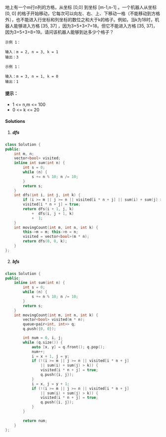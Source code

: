 地上有一个m行n列的方格，从坐标 [0,0] 到坐标 [m-1,n-1] 。一个机器人从坐标 [0, 0] 的格子开始移动，它每次可以向左、右、上、下移动一格（不能移动到方格外），也不能进入行坐标和列坐标的数位之和大于k的格子。例如，当k为18时，机器人能够进入方格 [35, 37] ，因为3+5+3+7=18。但它不能进入方格 [35, 37]，因为3+5+3+8=19。请问该机器人能够到达多少个格子？

 

```
示例 1：

输入：m = 2, n = 3, k = 1
输出：3

示例 1：

输入：m = 3, n = 1, k = 0
输出：1
```

#### 提示：

-    1 <= n,m <= 100
-    0 <= k <= 20


#### Solutions

1. ##### dfs


```cpp
class Solution {
public:
    int m, n;
    vector<bool> visited;
    inline int sum(int n) {
        int s = 0;
        while (n) {
            s += n % 10; n /= 10;
        }
        return s;
    }
    int dfs(int i, int j, int k) {
        if (i >= m || j >= n || visited[i * n + j] || sum(i) + sum(j) > k) return 0;
        visited[i * n + j] = true;
        return dfs(i + 1, j, k)
            +  dfs(i, j + 1, k)
            +  1;
    }
    int movingCount(int m, int n, int k) {
        this->m = m; this->n = n;
        visited = vector<bool>(m * n);
        return dfs(0, 0, k);
    }
};
```


2. ##### bfs

```cpp
class Solution {
public:
    inline int sum(int n) {
        int s = 0;
        while (n) {
            s += n % 10; n /= 10;
        }
        return s;
    }
    int movingCount(int m, int n, int k) {
        vector<bool> visited(m * n);
        queue<pair<int, int>> q;
        q.push({0, 0});

        int num = 0, i, j;
        while (q.size()) {
            auto [x, y] = q.front(); q.pop();
            num++;
            i = x + 1, j = y;
            if (!(i >= m || j >= n || visited[i * n + j] 
                || sum(i) + sum(j) > k)) {
                visited[i * n + j] = true;
                q.push({i, j});
            }
            i = x, j = y + 1;
            if (!(i >= m || j >= n || visited[i * n + j] 
                || sum(i) + sum(j) > k)) {
                visited[i * n + j] = true;
                q.push({i, j});
            }
        }
        
        return num;
    }
};
```